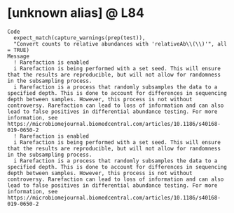 # [unknown alias] @ L84

    Code
      expect_match(capture_warnings(prep(test)),
      "Convert counts to relative abundances with 'relativeAb\\(\\)'", all = TRUE)
    Message
      ! Rarefaction is enabled
      i Rarefaction is being performed with a set seed. This will ensure that the results are reproducible, but will not allow for randomness in the subsampling process.
      i Rarefaction is a process that randomly subsamples the data to a specified depth. This is done to account for differences in sequencing depth between samples. However, this process is not without controversy. Rarefaction can lead to loss of information and can also lead to false positives in differential abundance testing. For more information, see https://microbiomejournal.biomedcentral.com/articles/10.1186/s40168-019-0650-2
      ! Rarefaction is enabled
      i Rarefaction is being performed with a set seed. This will ensure that the results are reproducible, but will not allow for randomness in the subsampling process.
      i Rarefaction is a process that randomly subsamples the data to a specified depth. This is done to account for differences in sequencing depth between samples. However, this process is not without controversy. Rarefaction can lead to loss of information and can also lead to false positives in differential abundance testing. For more information, see https://microbiomejournal.biomedcentral.com/articles/10.1186/s40168-019-0650-2

